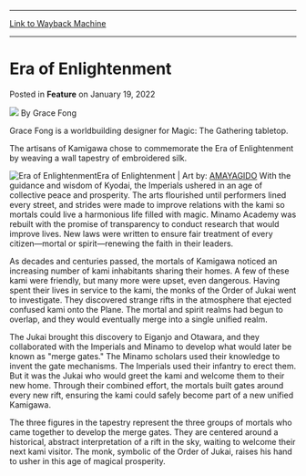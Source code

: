 
---
[Link to Wayback Machine](https://web.archive.org/web/20220119172510/https://magic.wizards.com/en/articles/archive/feature/era-enlightenment-2022-01-19)

[_metadata_:author]:- "Grace Fong"
[_metadata_:description]:- "Experience the Era of Enlightenment as it is depicted in a wall tapestry woven by the artisans of Kamigawa."
[_metadata_:generator]:- "Drupal 7 (http://drupal.org)"
[_metadata_:publish_date]:- "2022-01-19"
[_metadata_:title]:- "Era of Enlightenment"
[_metadata_:wayback_capture_timestamp]:- "2022-01-19 17:25:10+00:00"
[_metadata_:wayback_raw_url]:- "https://web.archive.org/web/20220119172510id_/https://magic.wizards.com/en/articles/archive/feature/era-enlightenment-2022-01-19"
[_metadata_:wayback_url]:- "https://magic.wizards.com/en/articles/archive/feature/era-enlightenment-2022-01-19"
---


Era of Enlightenment
====================



 Posted in **Feature**
 on January 19, 2022 






![](https://media.magic.wizards.com/styles/auth_small/public/images/person/portrait-grace-fong.jpeg)
By Grace Fong




 Grace Fong is a worldbuilding designer for Magic: The Gathering tabletop. 






The artisans of Kamigawa chose to commemorate the Era of Enlightenment by weaving a wall tapestry of embroidered silk.



![Era of Enlightenment](https://media.wizards.com/2022/images/daily/J27sdyyesd.jpg)Era of Enlightenment | Art by: [AMAYAGIDO](https://gatherer.wizards.com/Pages/Search/Default.aspx?action=advanced&output=spoiler&method=visual&artist=+%5B%22AMAYAGIDO%22%5D)
With the guidance and wisdom of Kyodai, the Imperials ushered in an age of collective peace and prosperity. The arts flourished until performers lined every street, and strides were made to improve relations with the kami so mortals could live a harmonious life filled with magic. Minamo Academy was rebuilt with the promise of transparency to conduct research that would improve lives. New laws were written to ensure fair treatment of every citizen—mortal or spirit—renewing the faith in their leaders.


As decades and centuries passed, the mortals of Kamigawa noticed an increasing number of kami inhabitants sharing their homes. A few of these kami were friendly, but many more were upset, even dangerous. Having spent their lives in service to the kami, the monks of the Order of Jukai went to investigate. They discovered strange rifts in the atmosphere that ejected confused kami onto the Plane. The mortal and spirit realms had begun to overlap, and they would eventually merge into a single unified realm.


The Jukai brought this discovery to Eiganjo and Otawara, and they collaborated with the Imperials and Minamo to develop what would later be known as "merge gates." The Minamo scholars used their knowledge to invent the gate mechanisms. The Imperials used their infantry to erect them. But it was the Jukai who would greet the kami and welcome them to their new home. Through their combined effort, the mortals built gates around every new rift, ensuring the kami could safely become part of a new unified Kamigawa.


The three figures in the tapestry represent the three groups of mortals who came together to develop the merge gates. They are centered around a historical, abstract interpretation of a rift in the sky, waiting to welcome their next kami visitor. The monk, symbolic of the Order of Jukai, raises his hand to usher in this age of magical prosperity.







